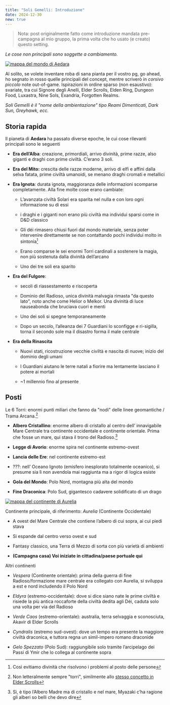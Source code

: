 ```yaml
---
title: "Soli Gemelli: Introduzione"
date: 2024-12-30
new: true
---
```


> Nota: post originalmente fatto come introduzione mandata pre-campagna al mio gruppo, la prima volta che ho usato (e creato) questo setting.

*Le cose non principali sono soggette a cambiamento.*

[![mappa del mondo di Aedara](@/assets/img/rpg/soli/World-map-v3.low.webp)](/assets/rpg/soli/World-map-v3.webp)

Al solito, se volete inventare roba di sana pianta per il vostro pg, go ahead, ho segnato in <span class="red">rosso</span> quelle principali del concept, mentre scriverò in _corsivo piccolo_ note out-of-game. Ispirazioni in ordine sparso (non esaustivo): svariate, tra cui Signore degli Anelli, Elder Scrolls, Elden Ring, Dungeon Food, Luxastra, Nine Sols, Exandria, Forgotten Realms.

_Soli Gemelli è il "nome della ambientazione" tipo Reami Dimenticati, Dark Sun, Greyhawk, ecc._

Storia rapida
-------------

Il pianeta di **Aedara** ha passato diverse epoche, le cui cose rilevanti principali sono le seguenti

*   **Era dell’Alba**: creazione, primordiali, arrivo divinità, prime razze, also giganti e draghi con prime civiltà. C’erano 3 soli.
    
*   **Era del Mito:** crescita delle razze moderne, arrivo di elfi e affini dalla selva fatata, prime civiltà umanoidi, se menano draghi cromati e metallici
    
*   **Era Ignota**: durata ignota, maggioranza delle informazioni scomparse completamente. Alla fine molte cose erano cambiate: 
    
    *   <span class="red">L’avanzata civiltà Solari era sparita nel nulla e con loro ogni informazione su di essi</span>
        
    *   i draghi e i giganti non erano più civiltà ma individui sparsi come in D&D classico
        
    *   <span class="red">Gli déi rimasero chiusi fuori dal mondo materiale, senza poter intervenire direttamente se non contattando pochi individui molto in sintonia</span>[^1]
        
    *   <span class="red">Erano comparse le sei enormi Torri cardinali a sostenere la magia, non più sostenuta dalla divinità dell’arcano</span>
        
    *   <span class="red">Uno dei tre soli era sparito</span>
        
*   **Era del Fulgore**: 
    
    *   secoli di riassestamento e riscoperta
        
    *   <span class="red">Dominio del Radioso</span>, unica divinità malvagia rimasta "da questo lato", noto anche come Helior o Melkor. Una divinità di luce nauseabonda che bruciava cuori e menti
        
    *   Uno dei soli si spegne temporaneamente
        
    *   Dopo un secolo, l’alleanza dei 7 Guardiani lo sconfigge e ri-sigilla, torna il secondo sole ma il disastro forma il male centrale
        
*   **Era della Rinascita**
    
    *   Nuovi stati, ricostruzione vecchie civiltà e nascita di nuove; inizio del dominio degli umani
        
    *   I Guardiani aiutano le terre natali a fiorire ma lentamente lasciano il potere ai mortali
        
    *   ~1 millennio fino al presente
        

Posti
-----

<span class="red">Le 6 Torri: enormi punti miliari che fanno da "nodi" delle linee geomantiche / Trama Arcana</span>.[^2] 

*   **Albero Cristallino**: enorme albero di cristallo al centro dell’ innavigabile Mare Centrale tra continente occidentale e continente orientale. Prima che fosse un mare, qui stava il trono del Radioso.[^3]
    
*   **Legge di Avorio**: enorme spira nel continente estremo-ovest
    
*   **Lancia delle Ere**: nel continente estremo-est
    
*   ???: nell’ Oceano Ignoto (emisfero inesplorato totalmente oceanico), si presume sia lì non avendola mai raggiunta ma a rigor di logica esiste
    
*   **Gola del Mondo**: Polo Nord, montagna più alta del mondo
    
*   **Fine Draconica**: Polo Sud, gigantesco cadavere solidificato di un drago
    
[![mappa del continente di Aurelia](@/assets/img/rpg/soli/Aurelia-Nord.low.webp)](/assets/rpg/soli/Aurelia-Nord.webp)

Continente principale, di riferimento: _Aurelia_ (Continente Occidentale)

*   A ovest del Mare Centrale che contiene l’albero di cui sopra, ai cui piedi stava
    
*   Si espande dal centro verso ovest e sud
    
*   Fantasy classico, una Terra di Mezzo di sorta con più varietà di ambienti
    
*   **(Campagna casa) Voi iniziate in cittadina/paese portuale qui**
    

Altri continenti

*   _Vespera_ (Continente orientale): prima della guerra di fine Radioso/formazione mare centrale era collegato con Aurelia, si sviluppa a est e nord includendo il Polo Nord
    
*   _Eldyra_ (estremo-occidentale): dove si dice siano nate le prime civiltà e risiede la più antica roccaforte della civiltà dedita agli Déi, caduta solo una volta per via del Radioso
    
*   _Verde Caos_ (estremo-orientale): australia, terra selvaggia e sconosciuta, Akavir di Elder Scrolls
    
*   _Cyndralis_ (estremo sud-ovest): dove un tempo era presente la maggiore civiltà draconica, e tuttora regna un simil-impero romano draconide
    
*   _Gelo Spezzato_ (Polo Sud): raggiungibile solo tramite l’arcipelago dei Passi di Ymir che lo collega al continente sopra

[^1]: Così evitiamo divinità che risolvono i problemi al posto delle persone

[^2]: Non letteralmente sempre "torri", similmente allo [stesso concetto in Elder Scrolls](https://en.uesp.net/wiki/Lore:The_Towers)

[^3]: Sì, è tipo l’Albero Madre ma di cristallo e nel mare, Myazaki c’ha ragione gli alberi so belli che devo dire